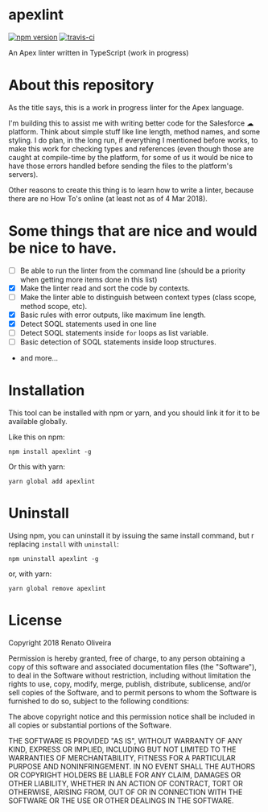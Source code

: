 # apexlint

[![npm version](https://badge.fury.io/js/apexlint.svg)](https://badge.fury.io/js/apexlint) [![travis-ci](https://travis-ci.org/renatoliveira/apexlint.svg?branch=master)](https://travis-ci.org/renatoliveira/apexlint)

An Apex linter written in TypeScript (work in progress)

# About this repository

As the title says, this is a work in progress linter for the Apex language.

I'm building this to assist me with writing better code for the Salesforce ☁ platform. Think about simple stuff like line length, method names, and some styling. I do plan, in the long run, if everything I mentioned before works, to make this work for checking types and references (even though those are caught at compile-time by the platform, for some of us it would be nice to have those errors handled before sending the files to the platform's servers).

Other reasons to create this thing is to learn how to write a linter, because there are no How To's online (at least not as of 4 Mar 2018).

# Some things that are nice and would be nice to have.

* [ ] Be able to run the linter from the command line (should be a priority when getting more items done in this list)
* [x] Make the linter read and sort the code by contexts.
* [ ] Make the linter able to distinguish between context types (class scope, method scope, etc).
* [x] Basic rules with error outputs, like maximum line length.
* [x] Detect SOQL statements used in one line
* [ ] Detect SOQL statements inside `for` loops as list variable.
* [ ] Basic detection of SOQL statements inside loop structures.
* and more...

# Installation

This tool can be installed with npm or yarn, and you should link it for it to be available globally.

Like this on npm:

```npm install apexlint -g```

Or this with yarn:

```yarn global add apexlint```

# Uninstall

Using npm, you can uninstall it by issuing the same install command, but r
replacing `install` with `uninstall`:

```npm uninstall apexlint -g```

or, with yarn:

```yarn global remove apexlint```

# License

Copyright 2018 Renato Oliveira

Permission is hereby granted, free of charge, to any person obtaining a copy of this software and associated documentation files (the "Software"), to deal in the Software without restriction, including without limitation the rights to use, copy, modify, merge, publish, distribute, sublicense, and/or sell copies of the Software, and to permit persons to whom the Software is furnished to do so, subject to the following conditions:

The above copyright notice and this permission notice shall be included in all copies or substantial portions of the Software.

THE SOFTWARE IS PROVIDED "AS IS", WITHOUT WARRANTY OF ANY KIND, EXPRESS OR IMPLIED, INCLUDING BUT NOT LIMITED TO THE WARRANTIES OF MERCHANTABILITY, FITNESS FOR A PARTICULAR PURPOSE AND NONINFRINGEMENT. IN NO EVENT SHALL THE AUTHORS OR COPYRIGHT HOLDERS BE LIABLE FOR ANY CLAIM, DAMAGES OR OTHER LIABILITY, WHETHER IN AN ACTION OF CONTRACT, TORT OR OTHERWISE, ARISING FROM, OUT OF OR IN CONNECTION WITH THE SOFTWARE OR THE USE OR OTHER DEALINGS IN THE SOFTWARE.
